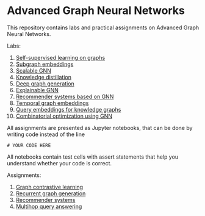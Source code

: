 # Advanced Graph Neural Networks

This repository contains labs and practical assignments on Advanced Graph Neural Networks.

Labs:
1. [Self-supervised learning on graphs](lab01_ssl_on_graphs/lab.ipynb)
2. [Subgraph embeddings](lab02_subgraph_emb/lab.ipynb)
3. [Scalable GNN](lab03_scalable_gnn/lab.ipynb)
4. [Knowledge distillation](lab04_knowledge_distillation/lab.ipynb)
5. [Deep graph generation](lab05_deep_generaion/lab.ipynb)
6. [Explainable GNN](lab06_explainable_gnn/lab.ipynb)
7. [Recommender systems based on GNN](lab07_recsys/lab.ipynb)
8. [Temporal graph embeddings](lab08_temporal_gnn/lab.ipynb)
9. [Query embeddings for knowledge graphs](lab09_multihop/lab.ipynb)
10. [Combinatorial optimization using GNN](lab10_combinatorial_opt/lab.ipynb)

All assignments are presented as Jupyter notebooks, that can be done by writing code instead of the line
```
# YOUR CODE HERE
```
All notebooks contain test cells with assert statements that help you understand whether your code is correct.

Assignments:
1. [Graph contrastive learning](assignment01_contrastive_learning/assignment.ipynb)
2. [Recurrent graph generation](assignment02_recurrent_generation/assignment.ipynb)
3. [Recommender systems](assignment03_recsys/assignment.ipynb)
4. [Multihop query answering](assignment04_multihop/assignment.ipynb)
